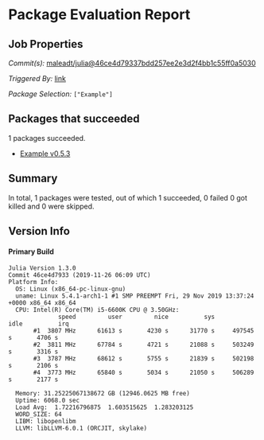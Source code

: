 # Package Evaluation Report

## Job Properties

*Commit(s):* [maleadt/julia@46ce4d79337bdd257ee2e3d2f4bb1c55ff0a5030](https://github.com/maleadt/julia/commit/46ce4d79337bdd257ee2e3d2f4bb1c55ff0a5030)

*Triggered By:* [link](https://www.test.com)

*Package Selection:* `["Example"]`

## Packages that succeeded

1 packages succeeded.
- [Example v0.5.3](logs/Example/1.3.0.log)

## Summary

In total, 1 packages were tested, out of which 1 succeeded, 0 failed 0 got killed and 0 were skipped.


## Version Info

#### Primary Build

```
Julia Version 1.3.0
Commit 46ce4d7933 (2019-11-26 06:09 UTC)
Platform Info:
  OS: Linux (x86_64-pc-linux-gnu)
  uname: Linux 5.4.1-arch1-1 #1 SMP PREEMPT Fri, 29 Nov 2019 13:37:24 +0000 x86_64 x86_64
  CPU: Intel(R) Core(TM) i5-6600K CPU @ 3.50GHz: 
              speed         user         nice          sys         idle          irq
       #1  3807 MHz      61613 s       4230 s      31770 s     497545 s       4706 s
       #2  3811 MHz      67784 s       4721 s      21088 s     503249 s       3316 s
       #3  3787 MHz      68612 s       5755 s      21839 s     502198 s       2106 s
       #4  3773 MHz      65840 s       5034 s      21050 s     506289 s       2177 s
       
  Memory: 31.25225067138672 GB (12946.0625 MB free)
  Uptime: 6068.0 sec
  Load Avg:  1.72216796875  1.603515625  1.283203125
  WORD_SIZE: 64
  LIBM: libopenlibm
  LLVM: libLLVM-6.0.1 (ORCJIT, skylake)

```
<!-- Generated on 2019-12-06T09:31:09.954 -->
